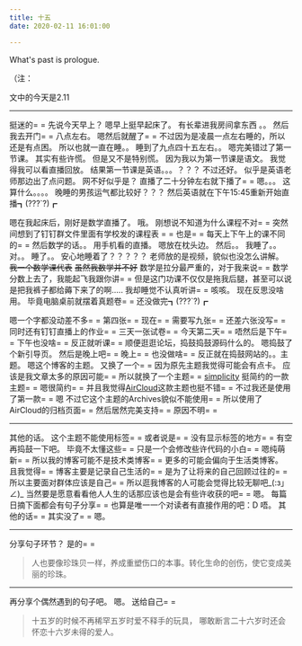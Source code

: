 ```yaml
---
title: 十五
date: 2020-02-11 16:01:00

---
```

What's past is prologue.

<!--more-->（注：
文中的今天是2.11

----------

挺迷的= =
先说今天早上？
嗯早上挺早起床了。
有长辈进我房间拿东西 。。
然后我去开门= =
八点左右。
嗯然后就醒了= =
不过因为是凌晨一点左右睡的，所以还是有点困。
所以也就一直在睡。。
睡到了九点四十五左右。。
嗯完美错过了第一节课。
其实有些许慌。
但是又不是特别慌。
因为我以为第一节课是语文。
我觉得我可以看直播回放。
结果第一节课是英语。。。？？？
不过还好。
似乎是英语老师那边出了点问题。
网不好似乎是？
直播了二十分钟左右就下播了= =
嗯。。。
这算什么。。。。
晚睡的男孩运气都比较好？？？
然后英语就在下午15:45重新开始直播┓(???`?)┏


嗯在我起床后，刚好是数学直播了。
哦。
刚想说不知道为什么课程不对= =
突然间想到了钉钉群文件里面有学校发的课程表 = =
也是= =
每天上下午上的课不同的= =
然后数学的话。。
用手机看的直播。
嗯放在枕头边。
然后。。
我睡了。。
对。。
睡了。。
安心地睡着了？？？？？
老师放的是视频，貌似也没怎么讲解。
~~我一个数学课代表~~
~~虽然我数学并不好~~
数学是拉分最严重的，对于我来说= =
数学分数上去了，我能起飞我跟你讲= =
但是这门功课不仅仅是拖我后腿，甚至可以说是把我裤子都给薅下来了的啊.....
我却睡觉不认真听讲= =
咳咳。
现在反思没啥用。
毕竟电脑桌前就摆着真题卷= =
还没做完┓(???`?)┏

嗯一个字都没动差不多= =
第四张= =
现在= =
需要写九张= =
还差六张没写= =
同时还有钉钉直播上的作业= =
三天一张试卷= =
今天第二天= =
唔然后是下午= =
下午也没啥= =
反正就听课= =
顺便逛逛论坛，捣鼓捣鼓源码什么的。
嗯捣鼓了个新引导页。
然后是晚上吧= =
晚上= =
也没做啥= =
反正就在捣鼓网站的。。主题。
嗯这个博客的主题。
又换了一个= =
因为原先主题我觉得可能会有点卡。
应该是我文章太多的原因可能= =
所以就换了一个主题= =
[simplicity][1]
挺简约的一款主题= =
嗯很简约= =
并且我觉得[AirCloud][2]这款主题也挺不错= =
不过我还是使用了第一款= =
嗯
不过它这个主题的Archives貌似不能使用= =
所以使用了AirCloud的归档页面= =
然后居然完美支持= =
原因不明= =


----------
其他的话。
这个主题不能使用标签= =
或者说是= =
没有显示标签的地方= =
有空再捣鼓一下吧。
毕竟不太懂这些= =
只是一个会修改些许代码的小白= = 
嗯纯萌新= =
所以我的博客可能不是技术类博客= =
更多的可能会偏向于生活类博客。
且我觉得= =
博客主要是记录自己生活的= =
是为了让将来的自己回顾过往的= =
所以主要面对群体应该是自己= =
所以逛我博客的人可能会觉得比较无聊吧_(:з」∠)_
当然要是愿意看看他人人生的话那应该也是会有些许收获的吧= =
嗯。
每篇日摘下面都会有句子分享= =
也算是唯一一个对读者有直接作用的吧：D
唔。
其他的话= =
其实没了= =
嗯。


----------
分享句子环节？
是的= =

> 人也要像珍珠贝一样，养成重塑伤口的本事。转化生命的创伤，使它变成美丽的珍珠。



----------
再分享个偶然遇到的句子吧。
嗯。
送给自己= =

> 十五岁的时候不再稀罕五岁时爱不释手的玩具，
> 哪敢断言二十六岁时还会怀恋十六岁未得的爱人。

[1]: https://github.com/iKirby/typecho-theme-simplicity
[2]: https://github.com/WingLim/Typecho-Theme-AirCloud